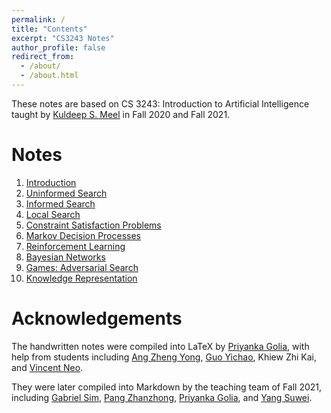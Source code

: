 ```yaml
---
permalink: /
title: "Contents"
excerpt: "CS3243 Notes"
author_profile: false
redirect_from:
  - /about/
  - /about.html
---
```


These notes are based on CS 3243: Introduction to Artificial Intelligence taught by [Kuldeep S. Meel](https://www.comp.nus.edu.sg/~meel/) in Fall 2020 and Fall 2021.


Notes 
======
1. [Introduction](/files/l1/)
1. [Uninformed Search](/files/l2/)
1. [Informed Search](/files/l3/)
1. [Local Search](/files/l4/)
1. [Constraint Satisfaction Problems](/files/l5/)
1. [Markov Decision Processes](/files/l6/)
1. [Reinforcement Learning](/files/l7/)
1. [Bayesian Networks](/files/l9/)
1. [Games: Adversarial Search](/files/l8/)
1. [Knowledge Representation](/files/l10/)

Acknowledgements
======
The handwritten notes were compiled into LaTeX by [Priyanka Golia](https://priyanka-golia.github.io), with help from students including [Ang Zheng Yong](https://github.com/arsatis), [Guo Yichao](https://github.com/gycc7253), Khiew Zhi Kai, and [Vincent Neo](https://github.com/tenvinc).

They were later compiled into Markdown by the teaching team of Fall 2021, including [Gabriel Sim](https://github.com/GabrielSimbingyang), [Pang Zhanzhong](https://github.com/pangzhan27), [Priyanka Golia](https://priyanka-golia.github.io), and [Yang Suwei](https://github.com/swxsw).

